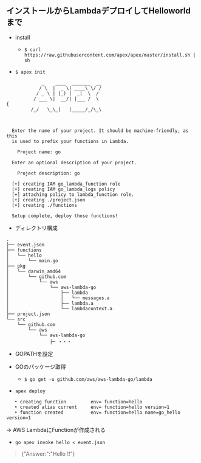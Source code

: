 ## インストールからLambdaデプロイしてHelloworldまで
 
 - install
   - `$ curl https://raw.githubusercontent.com/apex/apex/master/install.sh | sh`

- `$ apex init`
```
             _    ____  _______  __
            / \  |  _ \| ____\ \/ /
           / _ \ | |_) |  _|  \  /
          / ___ \|  __/| |___ /  \
{
         /_/   \_\_|   |_____/_/\_\



  Enter the name of your project. It should be machine-friendly, as this
  is used to prefix your functions in Lambda.

    Project name: go

  Enter an optional description of your project.

    Project description: go

  [+] creating IAM go_lambda_function role
  [+] creating IAM go_lambda_logs policy
  [+] attaching policy to lambda_function role.
  [+] creating ./project.json
  [+] creating ./functions

  Setup complete, deploy those functions!
```

- ディレクトリ構成
```
.
├── event.json
├── functions
│   └── hello
│       └── main.go
├── pkg
│   └── darwin_amd64
│       └── github.com
│           └── aws
│               └── aws-lambda-go
│                   ├── lambda
│                   │   └── messages.a
│                   ├── lambda.a
│                   └── lambdacontext.a
├── project.json
└── src
    └── github.com
        └── aws
            └── aws-lambda-go
                ├─ ・・・
```
- GOPATHを設定

- GOのパッケージ取得
  - `$ go get -u github.com/aws/aws-lambda-go/lambda`

- `apex deploy`
```
   • creating function         env= function=hello
   • created alias current     env= function=hello version=1
   • function created          env= function=hello name=go_hello version=1
```

→ AWS LambdaにFunctionが作成される

- `go apex invoke hello < event.json`
> {"Answer:":"Hello !!"}
